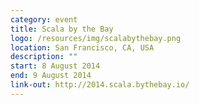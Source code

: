 ```yaml
---
category: event
title: Scala by the Bay
logo: /resources/img/scalabythebay.png
location: San Francisco, CA, USA
description: ""
start: 8 August 2014
end: 9 August 2014
link-out: http://2014.scala.bythebay.io/
---
```

